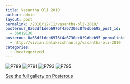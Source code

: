 ```yaml
---
title: Vasantha Oli 2010
author: admin
layout: post
permalink: /2010/12/11/vasantha-oli-2010/
posterous_8a63df1deb6976f4a6730ec8f9dbeb95_post_id:
  - 36019130
posterous_8a63df1deb6976f4a6730ec8f9dbeb95_permalink:
  - http://vivian.balakrishnan.sg/vasantha-oli-2010
categories:
  - Uncategorized
---
```

<p><img src="http://vivian.balakrishnan.sg/wp-content/uploads/2010/12/p789.jpg.scaled1000-300x223.jpg" alt="P789" />
<img src="http://vivian.balakrishnan.sg/wp-content/uploads/2010/12/p791.jpg.scaled1000-300x223.jpg" alt="P791" />
<img src="http://vivian.balakrishnan.sg/wp-content/uploads/2010/12/p793.jpg.scaled1000-300x223.jpg" alt="P793" />
<img src="http://vivian.balakrishnan.sg/wp-content/uploads/2010/12/p795.jpg.scaled1000-300x223.jpg" alt="P795" /></p>

<p><a href="http://vivian.balakrishnan.sg/vasantha-oli-2010">See the full gallery on Posterous</a></p>
